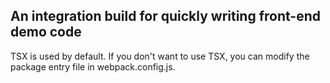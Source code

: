 ## An integration build for quickly writing front-end demo code

TSX is used by default. If you don't want to use TSX, you can modify the package entry file in webpack.config.js.